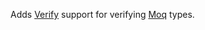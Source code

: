 Adds [Verify](https://github.com/VerifyTests/Verify) support for verifying [Moq](https://github.com/moq/moq4) types.